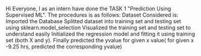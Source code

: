 Hi Everyone, I as an intern have done the TASK 1 "Prediction Using Supervised ML".
The procedures is as follows:
Dataset Considered is:
    Imported the Database
    Splitted dataset into training set and testing set using sklearn.model_selection
    Visualized the training set and testing set to understand easily
    Initialized the regression model and fitting it using training set (both X and y).
    Finally predicted the yvalue for given x value( for given x -9.25 hrs, predicted the corresponding yvalue)
